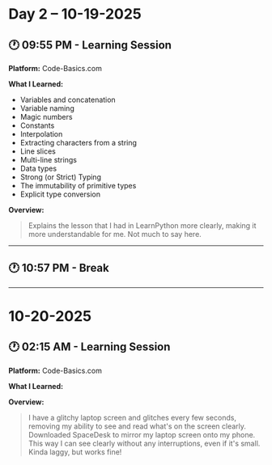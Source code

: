 # Day 2 – 10-19-2025

## 🕐 09:55 PM - Learning Session
**Platform:** Code-Basics.com

**What I Learned:**
- Variables and concatenation
- Variable naming
- Magic numbers
- Constants
- Interpolation
- Extracting characters from a string
- Line slices
- Multi-line strings
- Data types
- Strong (or Strict) Typing
- The immutability of primitive types
- Explicit type conversion

**Overview:**
> Explains the lesson that I had in LearnPython more clearly, making it more understandable for me. Not much to say here.

---

## 🕐 10:57 PM - Break

---

# 10-20-2025

## 🕐 02:15 AM - Learning Session

**Platform:** Code-Basics.com

**What I Learned:**

**Overview:**
> I have a glitchy laptop screen and glitches every few seconds, removing my ability to see and read what's on the screen clearly. Downloaded SpaceDesk to mirror my laptop screen onto my phone. This way I can see clearly without any interruptions, even if it's small. Kinda laggy, but works fine!
